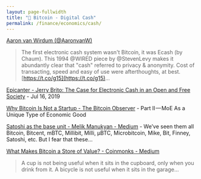 ```yaml
---
layout: page-fullwidth
title: "🌽 Bitcoin - Digital Cash"
permalink: /finance/economics/cash/
---
```



[Aaron van Wirdum (@AaronvanW)](https://twitter.com/aaronvanw/status/984582763545325568)
  > The first electronic cash system wasn't Bitcoin, it was Ecash (by Chaum). This 1994 @WIRED piece by @StevenLevy makes it abundantly clear that "cash" referred to privacy & anonymity. Cost of transacting, speed and easy of use were afterthoughts, at best. [https://t.co/g15](https://t.co/g15)...

[Epicanter - Jerry Brito: The Case for Electronic Cash in an Open and Free Society](https://podcasts.apple.com/us/podcast/epicenter-learn-about-blockchain-ethereum-bitcoin-distributed/id792338939?i=1000444628717)  - Jul 16, 2019

[Why Bitcoin Is Not a Startup - The Bitcoin Observer](https://medium.com/@festina_lente_2/why-bitcoin-is-not-a-startup-23c6b772f360) - Part II — MoE As a Unique Type of Economic Good


[Satoshi as the base unit - Melik Manukyan - Medium](https://medium.com/@melik_87377/satoshi-as-the-base-unit-561e8934b2ee) - We’ve seen them all Bitcoin, Bitcent, mBTC, Millibit, Milli, µBTC, Microbitcoin, Mike, Bit, Finney, Satoshi, etc. But I fear that these…

[What Makes Bitcoin a Store of Value? - Coinmonks - Medium](https://medium.com/coinmonks/what-makes-bitcoin-a-store-of-value-599869e3ada6) 
  > A cup is not being useful when it sits in the cupboard, only when you drink from it. A bicycle is not useful when it sits in the garage…

